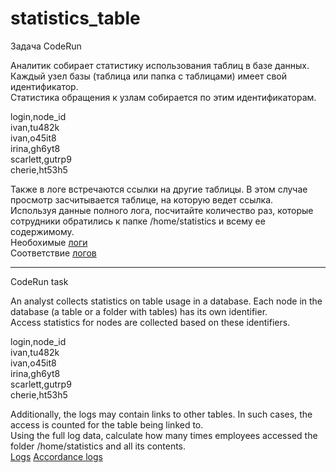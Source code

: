 # statistics_table
Задача CodeRun

Аналитик собирает статистику использования таблиц в базе данных. Каждый узел базы (таблица или папка с таблицами) имеет свой идентификатор.\
Статистика обращения к узлам собирается по этим идентификаторам.

login,node_id\
ivan,tu482k\
ivan,o45it8\
irina,gh6yt8\
scarlett,gutrp9\
cherie,ht53h5

Также в логе встречаются ссылки на другие таблицы. В этом случае просмотр засчитывается таблице, на которую ведет ссылка.\
Используя данные полного лога, посчитайте количество раз, которые сотрудники обратились к папке /home/statistics и всему ее содержимому.\
Необохимые [логи](https://disk.yandex.ru/d/bwL030DyUv9TvA)\
Соответствие [логов](accordance.txt)

---------------------

CodeRun task

An analyst collects statistics on table usage in a database. Each node in the database (a table or a folder with tables) has its own identifier.\
Access statistics for nodes are collected based on these identifiers.

login,node_id\
ivan,tu482k\
ivan,o45it8\
irina,gh6yt8\
scarlett,gutrp9\
cherie,ht53h5

Additionally, the logs may contain links to other tables. In such cases, the access is counted for the table being linked to.\
Using the full log data, calculate how many times employees accessed the folder /home/statistics and all its contents.\
[Logs](https://disk.yandex.ru/d/bwL030DyUv9TvA)
[Accordance logs](accordance.txt)
